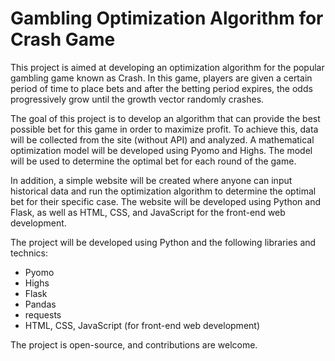 # Gambling Optimization Algorithm for Crash Game #

This project is aimed at developing an optimization algorithm for the popular gambling game known as Crash. In this game, players are given a certain period of time to place bets and after the betting period expires, the odds progressively grow until the growth vector randomly crashes.

The goal of this project is to develop an algorithm that can provide the best possible bet for this game in order to maximize profit. To achieve this, data will be collected from the site (without API) and analyzed. A mathematical optimization model will be developed using Pyomo and Highs. The model will be used to determine the optimal bet for each round of the game.

In addition, a simple website will be created where anyone can input historical data and run the optimization algorithm to determine the optimal bet for their specific case. The website will be developed using Python and Flask, as well as HTML, CSS, and JavaScript for the front-end web development.

The project will be developed using Python and the following libraries and technics:

- Pyomo
- Highs
- Flask
- Pandas
- requests
- HTML, CSS, JavaScript (for front-end web development)


The project is open-source, and contributions are welcome.


